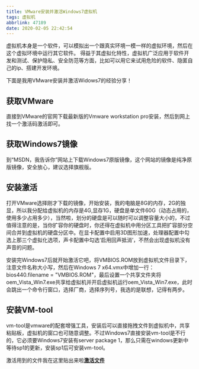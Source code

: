 ```yaml
---
title: VMware安装并激活Windows7虚拟机
tags: 虚拟机
abbrlink: 47189
date: 2020-02-05 22:42:54
---
```


 虚拟机本身是一个软件，可以模拟出一个跟真实环境一模一样的虚拟环境，然后在这个虚拟环境中运行其它软件。 得益于其虚拟化特性，虚拟机广泛应用于软件开发和测试、保护隐私、安全防范等方面，比如可以用它来试用危险的软件、隐匿自己的ip、搭建开发环境。

下面是我用VMware安装并激活Widows7的经验分享！

<!-- more -->

## 获取VMware

直接到VMware的官网下载最新版的Vmware workstation pro安装，然后到网上找一个激活码激活即可。

## 获取Windows7镜像

到“MSDN，我告诉你”网站上下载Windows7原版镜像，这个网站的镜像是纯净原版镜像，安全放心，建议选择旗舰版。

## 安装激活

打开VMware选择刚才下载的镜像，开始安装，我的电脑是8G的内存，2G的独显，所以我分配给虚拟机的内存是4G,显存1G，硬盘是单文件60G（动态占用的，使用多少占用多少），当然啦，划分的硬盘是可以随时可以调整容量大小的，不过值得注意的是，当你扩容你的硬盘时，你还得在虚拟机中用分区工具把扩容部分空间合并到虚拟机的硬盘分区中。在显卡配置中启用3D图形加速，处理器配置中勾选上那三个虚拟化选项，声卡配置中勾选‘启用回声抵消’，不然会出现虚拟机没有声音的问题。

安装完Windows7后就开始激活它吧，将VMBIOS.ROM放到虚拟机文件目录下，注意文件名称大小写，然后在Windows 7 x64.vmx中增加一行：bios440.filename = "VMBIOS.ROM"，最后设置一个共享文件夹将oem_Vista_Win7.exe共享给虚拟机并开启虚拟机运行oem_Vista_Win7.exe，此时会跳出一个命令行窗口，选择厂商，选择序列号，我选的是联想，记得有两步。

## 安装VM-tool

vm-tool是vmware的配套增强工具，安装后可以直接拖拽文件到虚拟机中，共享粘贴板，虚拟机的窗口也可随意调整。不过Windows7直接安装vm-tool是不行的，它必须要Windows7安装有server package 1，那么只需在windows更新中等待sp1的更新，安装sp1后可安装vm-tool。



激活用到的文件我在这里贴出来啦[**激活文件**](https://yadi.sk/d/CsoPpF6tUP4lig)

